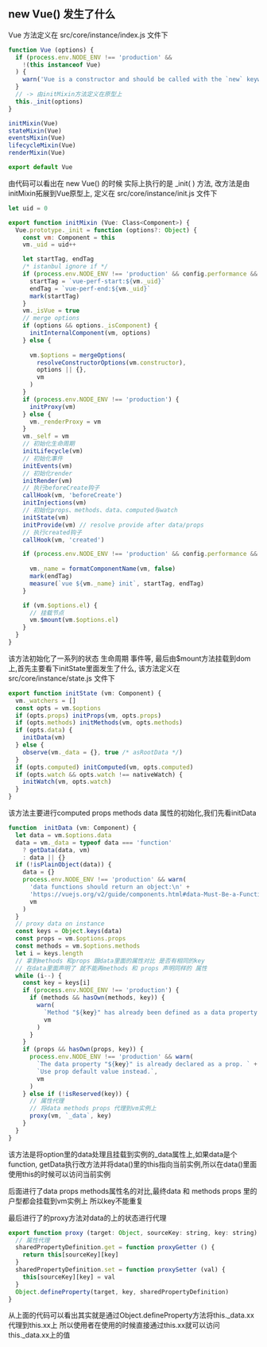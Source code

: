 ## new Vue() 发生了什么

Vue 方法定义在 src/core/instance/index.js 文件下 

```javascript
function Vue (options) {
  if (process.env.NODE_ENV !== 'production' &&
    !(this instanceof Vue)
  ) {
    warn('Vue is a constructor and should be called with the `new` keyword')
  }
  // -> 由initMixin方法定义在原型上
  this._init(options)
}

initMixin(Vue)
stateMixin(Vue)
eventsMixin(Vue)
lifecycleMixin(Vue)
renderMixin(Vue)

export default Vue
```
由代码可以看出在 new Vue() 的时候 实际上执行的是 _init( ) 方法, 改方法是由initMixin拓展到Vue原型上, 定义在 src/core/instance/init.js 文件下


```javascript
let uid = 0

export function initMixin (Vue: Class<Component>) {
  Vue.prototype._init = function (options?: Object) {
    const vm: Component = this
    vm._uid = uid++

    let startTag, endTag
    /* istanbul ignore if */
    if (process.env.NODE_ENV !== 'production' && config.performance && mark) {
      startTag = `vue-perf-start:${vm._uid}`
      endTag = `vue-perf-end:${vm._uid}`
      mark(startTag)
    }
    vm._isVue = true
    // merge options
    if (options && options._isComponent) {
      initInternalComponent(vm, options)
    } else {
      
      vm.$options = mergeOptions(
        resolveConstructorOptions(vm.constructor),
        options || {},
        vm
      )
    }
    if (process.env.NODE_ENV !== 'production') {
      initProxy(vm)
    } else {
      vm._renderProxy = vm
    }
    vm._self = vm
    // 初始化生命周期
    initLifecycle(vm)
    // 初始化事件
    initEvents(vm)
    // 初始化render
    initRender(vm)
    // 执行beforeCreate钩子
    callHook(vm, 'beforeCreate')
    initInjections(vm) 
    // 初始化props、methods、data、computed与watch
    initState(vm)
    initProvide(vm) // resolve provide after data/props
    // 执行created钩子
    callHook(vm, 'created')

    if (process.env.NODE_ENV !== 'production' && config.performance && mark) {
 
      vm._name = formatComponentName(vm, false)
      mark(endTag)
      measure(`vue ${vm._name} init`, startTag, endTag)
    }

    if (vm.$options.el) {
      // 挂载节点
      vm.$mount(vm.$options.el)
    }
  }
}
```

该方法初始化了一系列的状态 生命周期 事件等, 最后由$mount方法挂载到dom上,首先主要看下initState里面发生了什么, 该方法定义在 src/core/instance/state.js 文件下

```javascript
export function initState (vm: Component) {
  vm._watchers = []
  const opts = vm.$options
  if (opts.props) initProps(vm, opts.props)
  if (opts.methods) initMethods(vm, opts.methods)
  if (opts.data) {
    initData(vm)
  } else {
    observe(vm._data = {}, true /* asRootData */)
  }
  if (opts.computed) initComputed(vm, opts.computed)
  if (opts.watch && opts.watch !== nativeWatch) {
    initWatch(vm, opts.watch)
  }
}
```

该方法主要进行computed props methods data 属性的初始化,我们先看initData

```javascript
function  initData (vm: Component) {
  let data = vm.$options.data
  data = vm._data = typeof data === 'function'
    ? getData(data, vm)
    : data || {}
  if (!isPlainObject(data)) {
    data = {}
    process.env.NODE_ENV !== 'production' && warn(
      'data functions should return an object:\n' +
      'https://vuejs.org/v2/guide/components.html#data-Must-Be-a-Function',
      vm
    )
  }
  // proxy data on instance
  const keys = Object.keys(data)
  const props = vm.$options.props
  const methods = vm.$options.methods
  let i = keys.length
  // 拿到methods 和props 跟data里面的属性对比 是否有相同的key
  // 在data里面声明了 就不能再methods 和 props 声明同样的 属性
  while (i--) {
    const key = keys[i]
    if (process.env.NODE_ENV !== 'production') {
      if (methods && hasOwn(methods, key)) {
        warn(
          `Method "${key}" has already been defined as a data property.`,
          vm
        )
      }
    }
    if (props && hasOwn(props, key)) {
      process.env.NODE_ENV !== 'production' && warn(
        `The data property "${key}" is already declared as a prop. ` +
        `Use prop default value instead.`,
        vm
      )
    } else if (!isReserved(key)) {
      // 属性代理
      // 将data methods props 代理到vm实例上
      proxy(vm, `_data`, key)
    }
  }
}
```
该方法是将option里的data处理且挂载到实例的_data属性上,如果data是个function, getData执行改方法并将data()里的this指向当前实例,所以在data()里面使用this的时候可以访问当前实例

后面进行了data props methods属性名的对比,最终data 和 methods props 里的户型都会挂载到vm实例上 所以key不能重复

最后进行了的proxy方法对data的上的状态进行代理

```javascript
export function proxy (target: Object, sourceKey: string, key: string) {
  // 属性代理
  sharedPropertyDefinition.get = function proxyGetter () {
    return this[sourceKey][key]
  }
  sharedPropertyDefinition.set = function proxySetter (val) {
    this[sourceKey][key] = val
  }
  Object.defineProperty(target, key, sharedPropertyDefinition)
}
```
从上面的代码可以看出其实就是通过Object.defineProperty方法将this._data.xx代理到this.xx上
所以使用者在使用的时候直接通过this.xx就可以访问this._data.xx上的值


